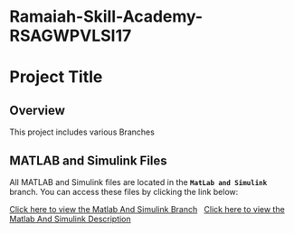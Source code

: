 # Ramaiah-Skill-Academy-RSAGWPVLSI17
# Project Title

## Overview
This project includes various Branches

## MATLAB and Simulink Files
All MATLAB and Simulink files are located in the **`MatLab and Simulink`** branch. You can access these files by clicking the link below:

[Click here to view the Matlab And Simulink Branch](https://github.com/Praveen-Oruganti/Ramaiah-Skill-Academy-RSAGWPVLSI17/blob/matLabAndSimuLink) &nbsp;&nbsp;[Click here to view the Matlab And Simulink Description](https://github.com/Praveen-Oruganti/Ramaiah-Skill-Academy-RSAGWPVLSI17/blob/matLabAndSimuLink/description.md)
